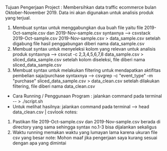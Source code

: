 Tujuan Pengerjaan Project : Membersihkan data traffic ecommerce bulan Oktober-November 2019. Data ini akan digunakan untuk analisis produk yang terjual.

1. Membuat syntax untuk menggabungkan dua buah file yaitu file 2019-Oct-sample.csv dan 2019-Nov-sample.csv 
syntaxnya -->   csvstack 2019-Oct-sample.csv 2019-Nov-sample.csv > data_sample.csv
setelah digabung file hasil penggabungan diberi nama data_sample.csv
2. Membuat syntax untuk menyeleksi kolom yang relevan untuk analisis produk
syntaxnya --> csvcut -c 2,3,4,5,6,7,8 data_sample.csv > sliced_data_sample.csv
setelah kolom diseleksi, file diberi nama sliced_data_sample.csv
3. Membuat syntax untuk melakukan filtering untuk mendapatkan aktifitas pembelian saja/purchase
syntaxnya --> csvgrep -c "event_type" -m "purchase" sliced_data_sample.csv > data_clean.csv
setelah dilakukan filtering, file diberi nama data_clean.csv

- Cara Running / Penggunaan Program : jalankan command pada terminal -- > ./script.sh 
- Untuk melihat hasilnya: jalankan command pada terminal --> head data_clean.csv | csvlook
notes: 
1. Pastikan file 2019-Oct-sample.csv dan 2019-Nov-sample.csv berada di directory yang sama sehingga syntax no.1-3 bisa dijalankan sekaligus
2. Waktu running memakan waktu yang lumayan lama karena ukuran file csv yang besar
note: Mohon maaf jika pengerjaan saya kurang sesuai dengan apa yang dimintai
